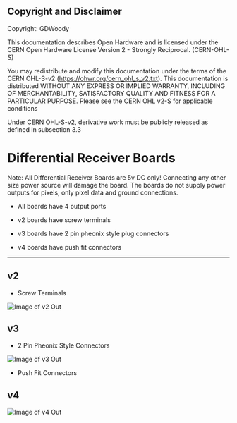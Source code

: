 ## Copyright and Disclaimer
Copyright: GDWoody

This documentation describes Open Hardware and is licensed under the CERN Open Hardware License Version 2 - Strongly Reciprocal. (CERN-OHL-S)

You may redistribute and modify this documentation under the terms of the CERN OHL-S-v2 (https://ohwr.org/cern_ohl_s_v2.txt). This documentation is distributed WITHOUT ANY EXPRESS OR IMPLIED WARRANTY, INCLUDING OF MERCHANTABILITY, SATISFACTORY QUALITY AND FITNESS FOR A PARTICULAR PURPOSE. Please see the CERN OHL v2-S for applicable conditions

Under CERN OHL-S-v2, derivative work must be publicly released as defined in subsection 3.3

# Differential Receiver Boards

Note: All Differential Receiver Boards are 5v DC only! Connecting any other size power source will damage the board. The boards do not supply power outputs for pixels, only pixel data and ground connections.


* All boards have 4 output ports

* v2 boards have screw terminals

* v3 boards have 2 pin pheonix style plug connectors

* v4 boards have push fit connectors 
 
---
## v2

* Screw Terminals

![Image of v2
Out](https://github.com/GDWoody/Pixel-Controllers/blob/main/diff_receiver/image/Diff_Recv_v2.png)


## v3

* 2 Pin Pheonix Style Connectors

![Image of v3
Out](https://github.com/GDWoody/Pixel-Controllers/blob/main/diff_receiver/image/Diff_Recv_v3.png)

* Push Fit Connectors

## v4
![Image of v4
Out](https://github.com/GDWoody/Pixel-Controllers/blob/main/diff_receiver/image/Diff_Recv_v4.png)
